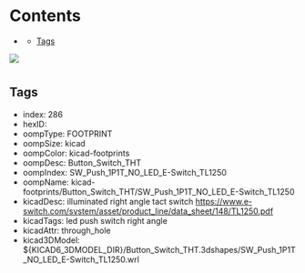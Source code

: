 



Contents
========

* [](#)
	* [Tags](#tags)
  
![][im]
# 

## Tags

- index: 286
- hexID: 
- oompType: FOOTPRINT
- oompSize: kicad
- oompColor: kicad-footprints
- oompDesc: Button_Switch_THT
- oompIndex: SW_Push_1P1T_NO_LED_E-Switch_TL1250
- oompName: kicad-footprints/Button_Switch_THT/SW_Push_1P1T_NO_LED_E-Switch_TL1250
- kicadDesc: illuminated right angle tact switch https://www.e-switch.com/system/asset/product_line/data_sheet/148/TL1250.pdf
- kicadTags: led push switch right angle
- kicadAttr: through_hole
- kicad3DModel: ${KICAD6_3DMODEL_DIR}/Button_Switch_THT.3dshapes/SW_Push_1P1T_NO_LED_E-Switch_TL1250.wrl



[im]: image.png
